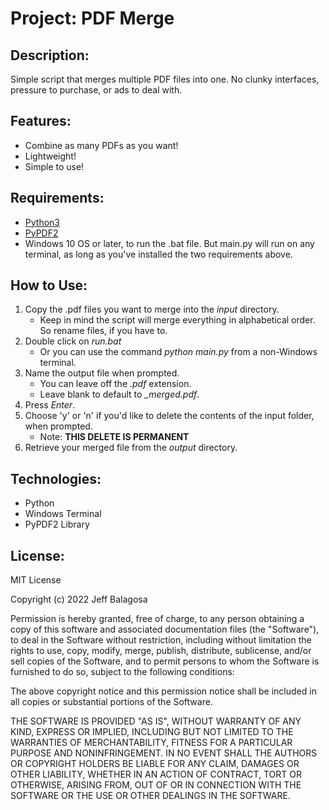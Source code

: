 # Project: PDF Merge

## Description:

Simple script that merges multiple PDF files into one. No clunky interfaces, pressure to purchase, or ads to deal with.

## Features:

- Combine as many PDFs as you want!
- Lightweight!
- Simple to use!

## Requirements:

- [Python3](https://www.python.org/downloads/)
- [PyPDF2](https://pypdf2.readthedocs.io/en/latest/user/installation.html)
- Windows 10 OS or later, to run the .bat file. But main.py will run on any terminal, as long as you've installed the two requirements above.

## How to Use:

1. Copy the .pdf files you want to merge into the _input_ directory.
   - Keep in mind the script will merge everything in alphabetical order. So rename files, if you have to.
2. Double click on _run.bat_
   - Or you can use the command _python main.py_ from a non-Windows terminal.
3. Name the output file when prompted.
   - You can leave off the _.pdf_ extension.
   - Leave blank to default to _\_merged.pdf_.
4. Press _Enter_.
5. Choose 'y' or 'n' if you'd like to delete the contents of the input folder, when prompted.
   - Note: **THIS DELETE IS PERMANENT**
6. Retrieve your merged file from the _output_ directory.

## Technologies:

- Python
- Windows Terminal
- PyPDF2 Library

## License:

MIT License

Copyright (c) 2022 Jeff Balagosa

Permission is hereby granted, free of charge, to any person obtaining a copy
of this software and associated documentation files (the "Software"), to deal
in the Software without restriction, including without limitation the rights
to use, copy, modify, merge, publish, distribute, sublicense, and/or sell
copies of the Software, and to permit persons to whom the Software is
furnished to do so, subject to the following conditions:

The above copyright notice and this permission notice shall be included in all
copies or substantial portions of the Software.

THE SOFTWARE IS PROVIDED "AS IS", WITHOUT WARRANTY OF ANY KIND, EXPRESS OR
IMPLIED, INCLUDING BUT NOT LIMITED TO THE WARRANTIES OF MERCHANTABILITY,
FITNESS FOR A PARTICULAR PURPOSE AND NONINFRINGEMENT. IN NO EVENT SHALL THE
AUTHORS OR COPYRIGHT HOLDERS BE LIABLE FOR ANY CLAIM, DAMAGES OR OTHER
LIABILITY, WHETHER IN AN ACTION OF CONTRACT, TORT OR OTHERWISE, ARISING FROM,
OUT OF OR IN CONNECTION WITH THE SOFTWARE OR THE USE OR OTHER DEALINGS IN THE
SOFTWARE.

